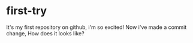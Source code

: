 # first-try
It's my first repository on github, i'm so excited!
Now i've made a commit change, How does it looks like?
